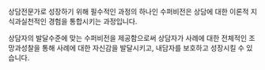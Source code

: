 상담전문가로 성장하기 위해 필수적인 과정의 하나인 수퍼비전은 상담에 대한 이론적 지식과실천적인 경험을 통합시키는 과정입니다.

상담자의 발달수준에 맞는 수퍼비전을 제공함으로써 상담자가 사례에 대한 전체적인 조망과성찰을 통해 사례에 대한 자신감을 발달시키고, 내담자를 보호하고 성장시킬 수 있습니다.
